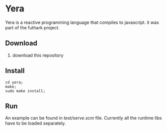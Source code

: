 # Yera

Yera is a reactive programming language that compiles to javascript.
it was part of the futhark project.

## Download

1. download this repository

## Install

    cd yera;
    make;
    sudo make install;

## Run

An example can be found in *test/serve.scm* file.
Currently all the runtime libs have to be loaded separately.

